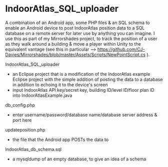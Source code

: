 IndoorAtlas_SQL_uploader
========================

A combination of an Android app, some PHP files & an SQL schema to enable an Android device to post IndoorAtlas position data to a SQL database on a remote server for later use by anything you can imagine. I use this as part of my Mirrorshades project, to track the position of a user as they walk around a building & move a player within Unity to the equivalent vantage (see this in particular --> https://github.com/CJ-Davies/Mirrorshades/blob/master/Assets/Scripts/NewPointScript.cs ).

IndoorAtlas_SQL_uploader
- an Eclipse project that is a modification of the IndoorAtlas example Eclipse project with the simple addition of posting the data to a database in addition to echoing it to the device's screen
- input IndoorAtlas API key/secret key, building ID/level ID/floor plan ID into IndoorAtlasExample.java

db_config.php
- enter username/password/database name/database server address & port here

updateposition.php
- the file that the Android app POSTs the data to

IndoorAtlas_db_schema.sql
- a mysqldump of an empty database, to give an idea of a schema

